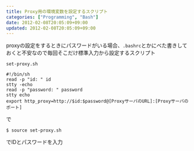 ```yaml
---
title: Proxy用の環境変数を設定するスクリプト
categories: ["Programming", "Bash"]
date: 2012-02-08T20:05:09+09:00
updated: 2012-02-08T20:05:09+09:00
---
```


proxyの設定をするときにパスワードがいる場合、`.bashrc`とかにべた書きしておくと不安なので毎回そこだけ標準入力から設定するスクリプト


`set-proxy.sh`

    #!/bin/sh
    read -p "id: " id
    stty -echo
    read -p "password: " password
    stty echo
    export http_proxy=http://$id:$password@[ProxyサーバのURL]:[Proxyサーバのポート]

で

    $ source set-proxy.sh

でIDとパスワードを入力
